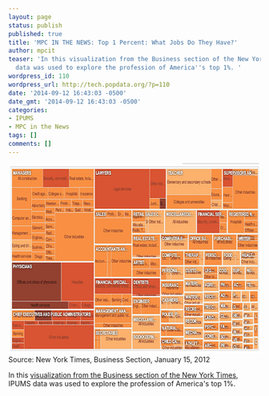 ```yaml
---
layout: page
status: publish
published: true
title: 'MPC IN THE NEWS: Top 1 Percent: What Jobs Do They Have?'
author: mpcit
teaser: 'In this visualization from the Business section of the New York Times, IPUMS
  data was used to explore the profession of America''s top 1%. '
wordpress_id: 110
wordpress_url: http://tech.popdata.org/?p=110
date: '2014-09-12 16:43:03 -0500'
date_gmt: '2014-09-12 16:43:03 -0500'
categories:
- IPUMS
- MPC in the News
tags: []
comments: []
---
```


<a href="/images/from_wp/data-viz-one-pct-profesions.jpg"><img class="size-full wp-image-111" src="/images/from_wp/data-viz-one-pct-profesions.jpg" alt="The Top 1 Percent: What Jobs Do They Have?" width="800" height="380" /></a> Source: New York Times, Business Section, January 15, 2012

In this <a title="Top 1 Percent: What Jobs Do They Have?" href="http://www.nytimes.com/packages/html/newsgraphics/2012/0115-one-percent-occupations/index.html" target="_blank">visualization from the Business section of the New York Times</a>, IPUMS data was used to explore the profession of America's top 1%.

